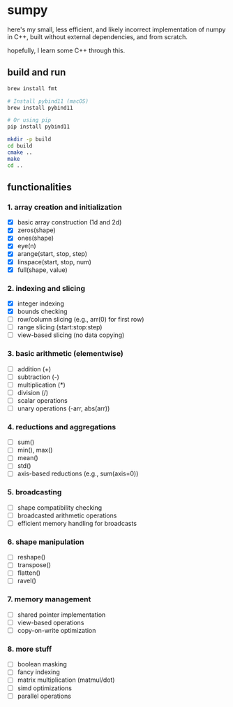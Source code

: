 # sumpy

here's my small, less efficient, and likely incorrect implementation of numpy in C++, built without external dependencies, and from scratch.

hopefully, I learn some C++ through this.

## build and run

```bash
brew install fmt

# Install pybind11 (macOS)
brew install pybind11

# Or using pip
pip install pybind11
```

```bash
mkdir -p build
cd build
cmake ..
make
cd ..
```

## functionalities

### 1. array creation and initialization
- [x] basic array construction (1d and 2d)
- [x] zeros(shape)
- [x] ones(shape)
- [x] eye(n)
- [x] arange(start, stop, step)
- [x] linspace(start, stop, num)
- [x] full(shape, value)

### 2. indexing and slicing
- [x] integer indexing
- [x] bounds checking
- [ ] row/column slicing (e.g., arr(0) for first row)
- [ ] range slicing (start:stop:step)
- [ ] view-based slicing (no data copying)

### 3. basic arithmetic (elementwise)
- [ ] addition (+)
- [ ] subtraction (-)
- [ ] multiplication (*)
- [ ] division (/)
- [ ] scalar operations
- [ ] unary operations (-arr, abs(arr))

### 4. reductions and aggregations
- [ ] sum()
- [ ] min(), max()
- [ ] mean()
- [ ] std()
- [ ] axis-based reductions (e.g., sum(axis=0))

### 5. broadcasting
- [ ] shape compatibility checking
- [ ] broadcasted arithmetic operations
- [ ] efficient memory handling for broadcasts

### 6. shape manipulation
- [ ] reshape()
- [ ] transpose()
- [ ] flatten()
- [ ] ravel()

### 7. memory management
- [ ] shared pointer implementation
- [ ] view-based operations
- [ ] copy-on-write optimization

### 8. more stuff
- [ ] boolean masking
- [ ] fancy indexing
- [ ] matrix multiplication (matmul/dot)
- [ ] simd optimizations
- [ ] parallel operations
